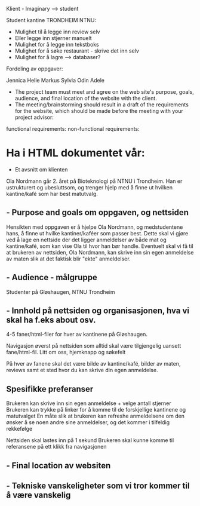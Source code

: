 Klient - Imaginary --> student 


Student kantine TRONDHEIM NTNU: 
- Mulighet til å legge inn review selv 
- Eller legge inn stjerner manuelt 
- Mulighet for å legge inn tekstboks 
- Mulighet for å søke restaurant - skrive det inn selv 
- Mulighet for å lagre --> databaser? 

Fordeling av oppgaver:

Jennica
Helle
Markus
Sylvia
Odin
Adele


- The project team must meet and agree on the web site's purpose, goals, audience, and
final location of the website with the client.
- The meeting/brainstorming should result in a draft of the requirements for the website, which
should be made before the meeting with your project advisor:

 functional requirements:
 non-functional requirements:

# Ha i HTML dokumentet vår: 
 - Et avsnitt om klienten 

Ola Nordmann går 2. året på Bioteknologi på NTNU i Trondheim. Han er ustrukturert og ubesluttsom, og trenger hjelp med 
å finne ut hvilken kantine/kafé som har best matutvalg. 

## - Purpose and goals om oppgaven, og nettsiden 

Hensikten med oppgaven er å hjelpe Ola Nordmann, og medstudentene hans, å finne ut hvilke kantiner/kaféer som 
passer best. Dette skal vi gjøre ved å lage en nettside der det ligger anmeldelser av både mat og kantine/kafé, 
som kan vise Ola til hvor han bør handle. Eventuelt skal vi få til at brukeren av nettsiden, Ola Nordmann, 
kan skrive inn sin egen anmeldelse av maten slik at det faktisk blir "ekte" anmeldelser. 

## - Audience - målgruppe 

Studenter på Gløshaugen, NTNU Trondheim

## - Innhold på nettsiden og organisasjonen, hva vi skal ha f.eks about osv. 

4-5 faner/html-filer for hver av kantinene på Gløshaugen. 

Navigasjon øverst på nettsiden som alltid skal være tilgjengelig uansett fane/html-fil. 
Litt om oss, hjemknapp og søkefelt

På hver av fanene skal det være bilde av kantine/kafé, bilder av maten, reviews samt
et sted hvor du kan skrive din egen anmeldelse. 

## Spesifikke preferanser

Brukeren kan skrive inn sin egen anmeldelse + velge antall stjerner
Brukeren kan trykke på linker for å komme til de forskjellige kantinene og matutvalget
En måte slik at brukeren kan refreshe anmeldelsene om den ønsker å se noen andre sine anmeldelser, og det kommer i tilfeldig rekkefølge

Nettsiden skal lastes inn på 1 sekund
Brukeren skal kunne komme til referansene på ett klikk fra navigasjonen



## - Final location av websiten 
## - Tekniske vanskeligheter som vi tror kommer til å være vanskelig 
